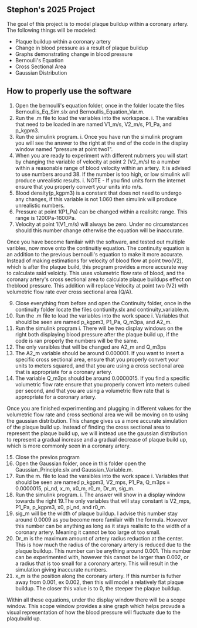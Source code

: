 ## Stephon's 2025 Project
The goal of this project is to model plaque buildup within a coronary artery. The following things will be modeled:
- Plaque buildup within a coronary artery
- Change in blood pressure as a result of plaque buildup
- Graphs demonstrating change in blood pressure
- Bernoulli's Equation
- Cross Sectional Area
- Gaussian Distribution


## How to properly use the software
1. Open the bernoulli's equation folder, once in the folder locate the files Bernoullis_Eq_Sim.slx and Bernoullis_Equation_Var.m.
2. Run the .m file to load the variables into the workspace.
   i. The varaibles that need to be loaded in are named V1_m/s, V2_m/s, P1_Pa, and p_kgpm3.
4. Run the simulink program.
   i. Once you have run the simulink program you will see the answer to the right at the end of the code in the display window named "pressure at point two1".
5. When you are ready to experiment with different nubmers you will start by changing the variable of velocity at point 2 (V2_m/s) to a number within a reasonable range of blood velocity within an artery. It is advised to use numbers around 38. If the number is too high, or low simulink will produce unrealistic results.
   i. NOTE - If you find units form the internet ensure that you properly convert your units into m/s.
6. Blood density(p_kgpm3) is a constant that does not need to undergo any changes, if this variable is not 1.060 then simulink will produce unrealistic numbers.
7. Pressure at point 1(P1_Pa) can be changed within a realisitc range. This range is 1200Pa-1600Pa.
8. Velocity at point 1(V1_m/s) will always be zero. Under no circumstances should this number change otherwise the equation will be inaccurate.

Once you have become familair with the software, and tested out multiple varibles, now move onto the continuitiy equation. The continuity equation is an addition to the previous bernoulli's equation to make it more accurate. Instead of making estimations for velocity of blood flow at point two(V2), which is after the plaque build, this program provides a more accurate way to calculate said veloicty. This uses volumetric flow rate of blood, and the coronary artery's cross sectional area to calculate plaque buildups effect on theblood pressure. This addition will replace Velocity at point two (V2) with volumetric flow rate over cross sectional area (Q/A).

9. Close everything from before and open the Continuity folder, once in the continuity folder locate the files contiunity.slx and continuity_variable.m.
10. Run the .m file to load the variables into the work space
   i. Variables that should be seen are named p_kgpm3, P1_Pa, Q_m3pa, and A2_m.
11. Run the simulink program
   i. There will be two display windows on the right both displaying blood pressure after the plaque build up, if the code is ran properly the numbers will be the same.
12. The only varaibles that will be changed are A2_m and Q_m3ps
13. The A2_m variable should be around 0.000001. If you want to insert a specific cross sectional area, ensure that you properly convert your units to meters squared, and that you are using a cross sectional area that is appropriate for a coronary artery.
14. The variable Q_m3ps should be around 0.0000015. If you find a specific volumetric flow rate ensure that you properly convert into meters cubed per second, and that you are using a volumetric flow rate that is appropriate for a coronary artery.

Once you are finished experimenting and plugging in different values for the volumetric flow rate and cross sectional area we will be moving on to using the gaussian distribution. This change gives us a more accurate simulation of the plaque build up. Instead of finding the cross sectional area to represent the plaque build up, we will instead use the gaussian distribution to represent a gradual increase and a gradual decrease of plaque build up, which is more commonly seen in a coronary artery.

15. Close the previos program
16. Open the Gaussian folder, once in this folder open the Gaussian_Principle.slx and Gaussian_Variable.m.
17. Run the m. file to load the varaibles into the work space
    i. Variables that should be seen are named p_kgpm3, V2_mps, P1_Pa, Q_m3ps = 0.0000015, pi_nd,  x_m, x0_m, r0_m, Dr_m, sig_m.
18. Run the simulink program.
    i. The answer will show in a display window towards the right
19.The only variables that will stay constant is V2_mps, P1_Pa, p_kgpm3, x0, pi_nd, and r0_m.
20. sig_m will be the width of plaque buildup. I advise this number stay around 0.0009 as you become more familair with the formula. However this number can be anything as long as it stays realisitc to the width of a coronary artery. Meaning it cannot be too large ot too small.
21. Dr_m is the maximum amount of artery radius reduction at the center. This is how much the radius of the coronary artery is reduced due to the plaque buildup. This number can be anything around 0.001. This number can be experimented with, however this cannot be larger than 0.002, or a radius that is too small for a coronary artery. This will result in the simulation giving inaccurate numbers.
22. x_m is the position along the coronary artery. If this number is futher away from 0.001, ex 0.002, then this will model a relatively flat plaque buildup. The closer this value is to 0, the steeper the plaque buildup.

Within all these equations, under the display window there will be a scope window. This scope window provides a sine graph which helps provude a visual representation of how the blood pressure will fluctuate due to the plaqubuild up. 
